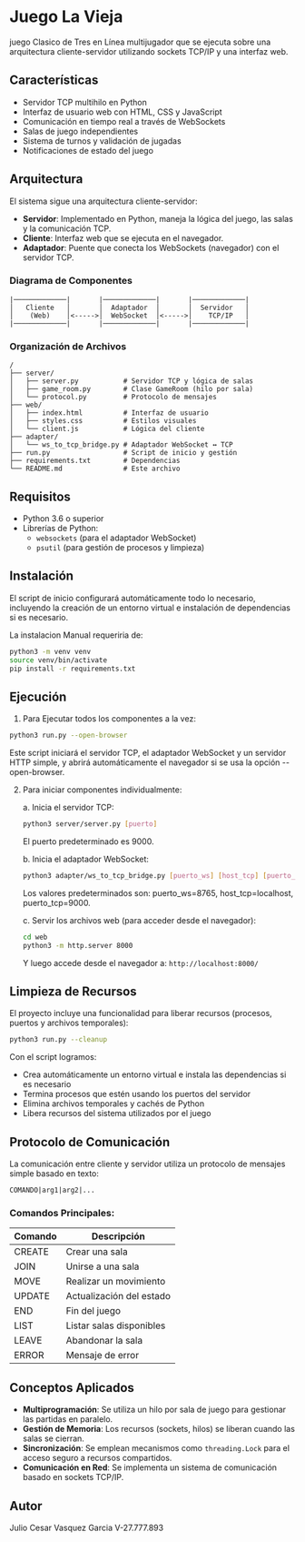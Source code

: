 # Juego La Vieja

juego Clasico de Tres en Línea multijugador que se ejecuta sobre una arquitectura cliente-servidor utilizando sockets TCP/IP y una interfaz web.
## Características

- Servidor TCP multihilo en Python
- Interfaz de usuario web con HTML, CSS y JavaScript
- Comunicación en tiempo real a través de WebSockets
- Salas de juego independientes
- Sistema de turnos y validación de jugadas
- Notificaciones de estado del juego

## Arquitectura

El sistema sigue una arquitectura cliente-servidor:

- **Servidor**: Implementado en Python, maneja la lógica del juego, las salas y la comunicación TCP.
- **Cliente**: Interfaz web que se ejecuta en el navegador.
- **Adaptador**: Puente que conecta los WebSockets (navegador) con el servidor TCP.

### Diagrama de Componentes

```
|─────────────|       |─────────────|       |─────────────|
│   Cliente   │       │  Adaptador  │       │  Servidor   │
│    (Web)    │<----->│  WebSocket  │<----->│    TCP/IP   │
|─────────────|       |─────────────|       |─────────────|
```

### Organización de Archivos

```
/
├── server/
│   ├── server.py           # Servidor TCP y lógica de salas
│   ├── game_room.py        # Clase GameRoom (hilo por sala)
│   └── protocol.py         # Protocolo de mensajes
├── web/
│   ├── index.html          # Interfaz de usuario
│   ├── styles.css          # Estilos visuales
│   └── client.js           # Lógica del cliente
├── adapter/
│   └── ws_to_tcp_bridge.py # Adaptador WebSocket ↔ TCP
├── run.py                  # Script de inicio y gestión
├── requirements.txt        # Dependencias
└── README.md               # Este archivo
```

## Requisitos

- Python 3.6 o superior
- Librerías de Python:
  - `websockets` (para el adaptador WebSocket)
  - `psutil` (para gestión de procesos y limpieza)

## Instalación

El script de inicio configurará automáticamente todo lo necesario, incluyendo la creación de un entorno virtual e instalación de dependencias si es necesario.

La instalacion Manual requeriria de:
```bash
python3 -m venv venv
source venv/bin/activate  
pip install -r requirements.txt
```

## Ejecución

1. Para Ejecutar todos los componentes a la vez:
```bash
python3 run.py --open-browser
```
Este script iniciará el servidor TCP, el adaptador WebSocket y un servidor HTTP simple,
y abrirá automáticamente el navegador si se usa la opción --open-browser.

2. Para iniciar componentes individualmente:

   a. Inicia el servidor TCP:
   ```bash
   python3 server/server.py [puerto]
   ```
   El puerto predeterminado es 9000.

   b. Inicia el adaptador WebSocket:
   ```bash
   python3 adapter/ws_to_tcp_bridge.py [puerto_ws] [host_tcp] [puerto_tcp]
   ```
   Los valores predeterminados son: puerto_ws=8765, host_tcp=localhost, puerto_tcp=9000.

   c. Servir los archivos web (para acceder desde el navegador):
   ```bash
   cd web
   python3 -m http.server 8000
   ```
   Y luego accede desde el navegador a: `http://localhost:8000/`

## Limpieza de Recursos

El proyecto incluye una funcionalidad para liberar recursos (procesos, puertos y archivos temporales):

```bash
python3 run.py --cleanup
```

Con el script logramos:
- Crea automáticamente un entorno virtual e instala las dependencias si es necesario
- Termina procesos que estén usando los puertos del servidor
- Elimina archivos temporales y cachés de Python
- Libera recursos del sistema utilizados por el juego

## Protocolo de Comunicación

La comunicación entre cliente y servidor utiliza un protocolo de mensajes simple basado en texto:

```
COMANDO|arg1|arg2|...
```

### Comandos Principales:

| Comando | Descripción              |
|---------|--------------------------|
| CREATE  | Crear una sala           |
| JOIN    | Unirse a una sala        |
| MOVE    | Realizar un movimiento   |
| UPDATE  | Actualización del estado |
| END     | Fin del juego            |
| LIST    | Listar salas disponibles |
| LEAVE   | Abandonar la sala        |
| ERROR   | Mensaje de error         |

## Conceptos Aplicados

- **Multiprogramación**: Se utiliza un hilo por sala de juego para gestionar las partidas en paralelo.
- **Gestión de Memoria**: Los recursos (sockets, hilos) se liberan cuando las salas se cierran.
- **Sincronización**: Se emplean mecanismos como `threading.Lock` para el acceso seguro a recursos compartidos.
- **Comunicación en Red**: Se implementa un sistema de comunicación basado en sockets TCP/IP.

## Autor

Julio Cesar Vasquez Garcia V-27.777.893